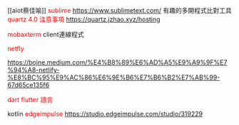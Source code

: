 
[[aiot蔡佳喻]]
<font color=red>sublime</font>
https://www.sublimetext.com/
有趣的多開程式比對工具
<font color = red>quartz 4.0 注意事項</font>
https://quartz.jzhao.xyz/hosting


<font color = red>mobaxterm</font>
client連線程式

<font color = red>netfly</font>

https://bojne.medium.com/%E4%B8%89%E6%AD%A5%E9%A9%9F%E7%94%A8-netlify-%E8%BC%95%E9%AC%86%E6%9E%B6%E7%B6%B2%E7%AB%99-67d65ce135f6

<font color = red>dart  flutter 語言</font>

kotlin
<font color=red>edgeimpulse</font>
https://studio.edgeimpulse.com/studio/319229